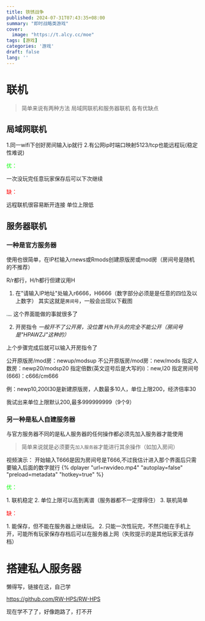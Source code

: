 ```yaml
---
title: 铁锈战争
published: 2024-07-31T07:43:35+08:00
summary: "即时战略类游戏"
cover:
  image: "https://t.alcy.cc/moe"
tags: [游戏]
categories: '游戏'
draft: false 
lang: ''
---
```


# 联机

> 简单来说有两种方法
局域网联机和服务器联机
各有优缺点
## 局域网联机

1.同一wifi下创好房间输入ip就行
2.有公网ip时端口映射5123/tcp也能远程玩(稳定性难说)

<p style="color: #00FF00;">优：</p>一次没玩完任意玩家保存后可以下次继续
<p style="color: #FF0000;">缺：</p>远程联机很容易断开连接
    单位上限低

## 服务器联机

### 一种是官方服务器
使用也很简单，在IP栏输入rnews或Rmods创建原版房或mod房（房间号是随机的不推荐）

R/r都行，H/h都行但建议用H

1. 在"请输入IP地址"处输入r6666，H6666（数字部分必须是是任意的四位及以上数字）
其实这就是`房间号`，一般会出现以下截图
<img src="./RW/connect.jpg" alt="连接失败" style="zoom:20%;" />
这个界面能做的事就很多了

2. 开房指令
<i>一般开不了公开房，没位置
H/h开头的完全不能公开（房间号是"HPAWZJ"这种的）</i>

上个步骤完成后就可以输入开房指令了

公开原版房/mod房：newup/modsup
不公开原版房/mod房：new/mods
指定人数房：newp20/modsp20
指定倍数(英文逗号后是大写的i)：new,I20
指定房间号(666)：c666/cm666

例：newp10,200I30是新建原版房，人数最多10人，单位上限200，经济倍率30

我试出来单位上限默认200,最多999999999（9个9）

### 另一种是私人自建服务器
与官方服务器不同的是私人服务器的任何操作都必须先加入服务器才能使用
> 简单来说就是必须要先`加入服务器`才能进行其余操作（如加入房间）

视频演示：
开始输入T666是因为房间号是T666,不过我估计进入那个界面后只需要输入后面的数字就行
{% dplayer "url=rwvideo.mp4"  "autoplay=false" "preload=metadata" "hotkey=true" %}

<p style="color: #00FF00;">优：</p>
1. 联机稳定
2. 单位上限可以高到离谱（服务器都不一定撑得住）
3. 联机简单
<p style="color: #FF0000;">缺：</p>
1. 能保存，但不能在服务器上继续玩。
2. 只能一次性玩完，不然只能在手机上开，可能所有玩家保存存档后可以在服务器上网（失败提示的是其他玩家无该存档）

# 搭建私人服务器
懒得写，链接在这，自己学

https://github.com/RW-HPS/RW-HPS

现在学不了了，好像跑路了，打不开
